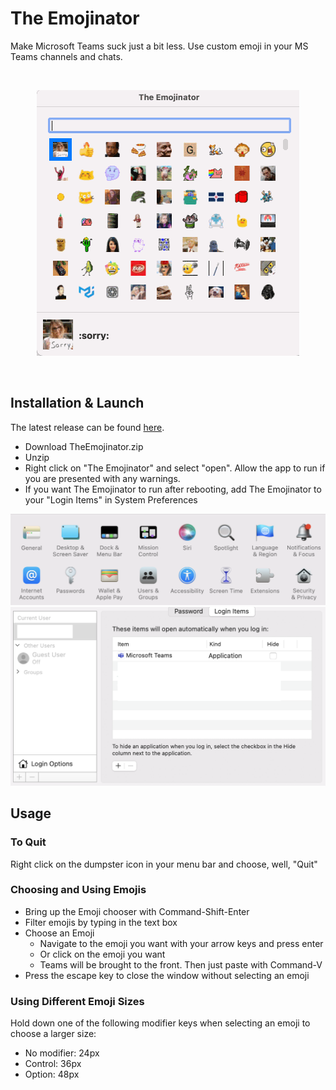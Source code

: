 # The Emojinator
Make Microsoft Teams suck just a bit less. Use custom emoji in your MS Teams channels and chats.

<br/>
<p align="center"><img src="images/TheEmojinator.gif" alt="the emojinator screenshot" width="420" /></p>
<br />

## Installation & Launch

The latest release can be found [here](https://github.com/jkdufair/emojinator-macos/releases).
- Download TheEmojinator.zip
- Unzip
- Right click on "The Emojinator" and select "open". Allow the app to run if you are presented with any warnings.
- If you want The Emojinator to run after rebooting, add The Emojinator to your "Login Items" in System Preferences

<p align="center">
<img src="images/login-items1.png" alt="system preferences" width="600" />
<br />
<img src="images/login-items2.png" alt="login items menu" width="600" />
</p>

## Usage

### To Quit
Right click on the dumpster icon in your menu bar and choose, well, "Quit"

### Choosing and Using Emojis
- Bring up the Emoji chooser with Command-Shift-Enter
- Filter emojis by typing in the text box
- Choose an Emoji
  - Navigate to the emoji you want with your arrow keys and press enter
  - Or click on the emoji you want
  - Teams will be brought to the front. Then just paste with Command-V
- Press the escape key to close the window without selecting an emoji

### Using Different Emoji Sizes

Hold down one of the following modifier keys when selecting an emoji to choose a larger size:

- No modifier: 24px
- Control: 36px
- Option: 48px
